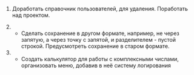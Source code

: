 1) Доработать справочник пользователей, для удаления. Поработать над проектом.
2) * Сделать сохранение в другом формате, например, не через запятую, а через точку с запятой, и разделителем - пустой строкой. Предусмотреть сохранение в старом формате.

3) * Создать калькулятор для работы с комплексными числами, организовать меню, добавив в неё систему логирования
